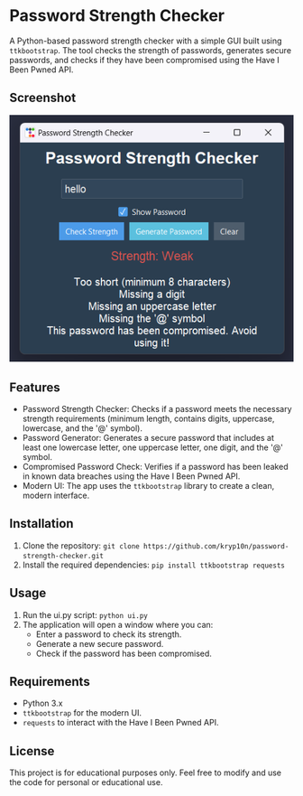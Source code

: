 # Password Strength Checker
A Python-based password strength checker with a simple GUI built using `ttkbootstrap`. The tool checks the strength of passwords, generates secure passwords, and checks if they have been compromised using the Have I Been Pwned API.

## Screenshot

![App Screenshot](screenshot.png)

## Features
- Password Strength Checker: Checks if a password meets the necessary strength requirements (minimum length, contains digits, uppercase, lowercase, and the '@' symbol).
- Password Generator: Generates a secure password that includes at least one lowercase letter, one uppercase letter, one digit, and the '@' symbol.
- Compromised Password Check: Verifies if a password has been leaked in known data breaches using the Have I Been Pwned API.
- Modern UI: The app uses the `ttkbootstrap` library to create a clean, modern interface.

## Installation
1. Clone the repository:
   `git clone https://github.com/kryp10n/password-strength-checker.git`
2. Install the required dependencies: 
   `pip install ttkbootstrap requests`


## Usage
1. Run the ui.py script:
   `python ui.py`
2. The application will open a window where you can:
   - Enter a password to check its strength.
   - Generate a new secure password.
   - Check if the password has been compromised.

## Requirements
- Python 3.x
- `ttkbootstrap` for the modern UI.
- `requests` to interact with the Have I Been Pwned API.

## License
This project is for educational purposes only. Feel free to modify and use the code for personal or educational use.